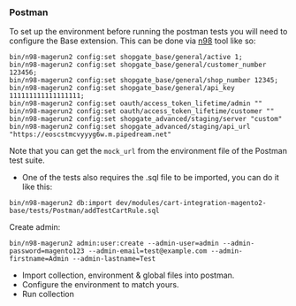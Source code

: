 ### Postman

To set up the environment before running the postman tests you will need to configure the Base extension.
This can be done via [n98](https://github.com/netz98/n98-magerun2) tool like so:

```shell
bin/n98-magerun2 config:set shopgate_base/general/active 1;
bin/n98-magerun2 config:set shopgate_base/general/customer_number 123456;
bin/n98-magerun2 config:set shopgate_base/general/shop_number 12345;
bin/n98-magerun2 config:set shopgate_base/general/api_key 111111111111111111;
bin/n98-magerun2 config:set oauth/access_token_lifetime/admin ""
bin/n98-magerun2 config:set oauth/access_token_lifetime/customer ""
bin/n98-magerun2 config:set shopgate_advanced/staging/server "custom"
bin/n98-magerun2 config:set shopgate_advanced/staging/api_url "https://eoscstmcvyyyg6w.m.pipedream.net"
```
Note that you can get the `mock_url` from the environment file of the Postman test suite.

* One of the tests also requires the .sql file to be imported, you can do it like this:
```shell
bin/n98-magerun2 db:import dev/modules/cart-integration-magento2-base/tests/Postman/addTestCartRule.sql
```

Create admin:
```shell
bin/n98-magerun2 admin:user:create --admin-user=admin --admin-password=magento123 --admin-email=test@example.com --admin-firstname=Admin --admin-lastname=Test
```

* Import collection, environment & global files into postman. 
* Configure the environment to match yours.
* Run collection


